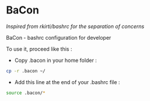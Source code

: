 # BaCon
*Inspired from rkirti/bashrc for the separation of concerns*

BaCon - bashrc configuration for developer

To use it, proceed like this :

* Copy .bacon in your home folder :
```bash
cp -r .bacon ~/
```
* Add this line at the end of your .bashrc file :
```bash
source .bacon/*
```
